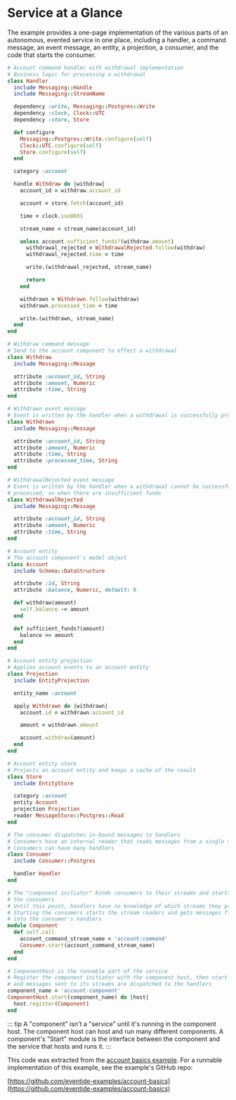 # Service at a Glance

The example provides a one-page implementation of the various parts of an autonomous, evented service in one place, including a handler, a command message, an event message, an entity, a projection, a consumer, and the code that starts the consumer.

``` ruby
# Account command handler with withdrawal implementation
# Business logic for processing a withdrawal
class Handler
  include Messaging::Handle
  include Messaging::StreamName

  dependency :write, Messaging::Postgres::Write
  dependency :clock, Clock::UTC
  dependency :store, Store

  def configure
    Messaging::Postgres::Write.configure(self)
    Clock::UTC.configure(self)
    Store.configure(self)
  end

  category :account

  handle Withdraw do |withdraw|
    account_id = withdraw.account_id

    account = store.fetch(account_id)

    time = clock.iso8601

    stream_name = stream_name(account_id)

    unless account.sufficient_funds?(withdraw.amount)
      withdrawal_rejected = WithdrawalRejected.follow(withdraw)
      withdrawal_rejected.time = time

      write.(withdrawal_rejected, stream_name)

      return
    end

    withdrawn = Withdrawn.follow(withdraw)
    withdrawn.processed_time = time

    write.(withdrawn, stream_name)
  end
end

# Withdraw command message
# Send to the account component to effect a withdrawal
class Withdraw
  include Messaging::Message

  attribute :account_id, String
  attribute :amount, Numeric
  attribute :time, String
end

# Withdrawn event message
# Event is written by the handler when a withdrawal is successfully processed
class Withdrawn
  include Messaging::Message

  attribute :account_id, String
  attribute :amount, Numeric
  attribute :time, String
  attribute :processed_time, String
end

# WithdrawalRejected event message
# Event is written by the handler when a withdrawal cannot be successfully
# processed, as when there are insufficient funds
class WithdrawalRejected
  include Messaging::Message

  attribute :account_id, String
  attribute :amount, Numeric
  attribute :time, String
end

# Account entity
# The account component's model object
class Account
  include Schema::DataStructure

  attribute :id, String
  attribute :balance, Numeric, default: 0

  def withdraw(amount)
    self.balance -= amount
  end

  def sufficient_funds?(amount)
    balance >= amount
  end
end

# Account entity projection
# Applies account events to an account entity
class Projection
  include EntityProjection

  entity_name :account

  apply Withdrawn do |withdrawn|
    account.id = withdrawn.account_id

    amount = withdrawn.amount

    account.withdraw(amount)
  end
end

# Account entity store
# Projects an account entity and keeps a cache of the result
class Store
  include EntityStore

  category :account
  entity Account
  projection Projection
  reader MessageStore::Postgres::Read
end

# The consumer dispatches in-bound messages to handlers
# Consumers have an internal reader that reads messages from a single stream
# Consumers can have many handlers
class Consumer
  include Consumer::Postgres

  handler Handler
end

# The "component initiator" binds consumers to their streams and starts
# the consumers
# Until this point, handlers have no knowledge of which streams they process
# Starting the consumers starts the stream readers and gets messages flowing
# into the consumer's handlers
module Component
  def self.call
    account_command_stream_name = 'account:command'
    Consumer.start(account_command_stream_name)
  end
end

# ComponentHost is the runnable part of the service
# Register the component initiator with the component host, then start the host
# and messages sent to its streams are dispatched to the handlers
component_name = 'account-component'
ComponentHost.start(component_name) do |host|
  host.register(Component)
end
```

::: tip
A "component" isn't a "service" until it's running in the component host. The component host can host and run many different components. A component's "Start" module is the interface between the component and the service that hosts and runs it.
:::

This code was extracted from the [account basics example](/examples/example-projects.md#account-basics). For a runnable implementation of this example, see the example's GitHub repo:

[https://github.com/eventide-examples/account-basics](https://github.com/eventide-examples/account-basics)
